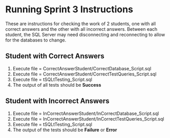 # Running Sprint 3 Instructions
These are instructions for checking the work of 2 students, one with all correct answers and the other with all incorrect answers. Between each student, the SQL Server may need disconnecting and reconnecting to allow for the databases to change.

## Student with Correct Answers
1. Execute file = CorrectAnswerStudent/CorrectDatabase_Script.sql
2. Execute file = CorrectAnswerStudent/CorrectTestQueries_Script.sql
3. Execute file = tSQLtTesting_Script.sql
4. The output of all tests should be **Success**

## Student with Incorrect Answers
1. Execute file = InCorrectAnswerStudent/InCorrectDatabase_Script.sql
2. Execute file = InCorrectAnswerStudent/InCorrectTestQueries_Script.sql
3. Execute file = tSQLtTesting_Script.sql
4. The output of the tests should be **Failure** or **Error**